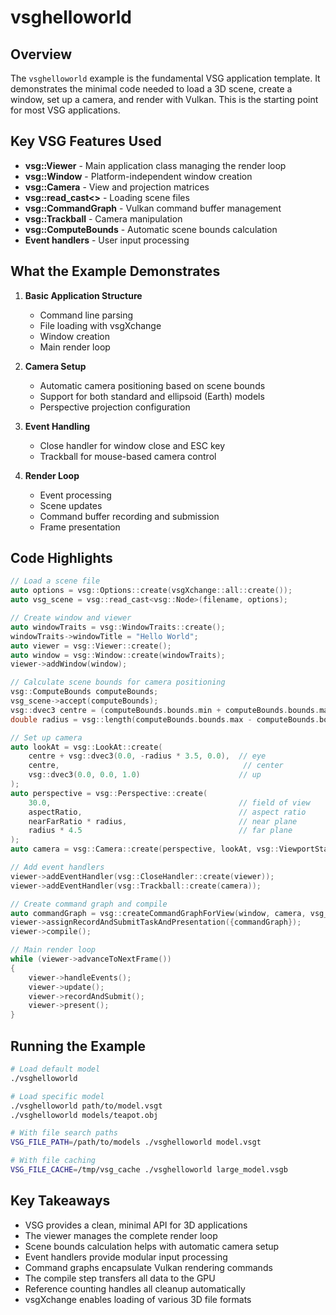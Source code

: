 # vsghelloworld

## Overview

The `vsghelloworld` example is the fundamental VSG application template. It demonstrates the minimal code needed to load a 3D scene, create a window, set up a camera, and render with Vulkan. This is the starting point for most VSG applications.

## Key VSG Features Used

- **vsg::Viewer** - Main application class managing the render loop
- **vsg::Window** - Platform-independent window creation
- **vsg::Camera** - View and projection matrices
- **vsg::read_cast<>** - Loading scene files
- **vsg::CommandGraph** - Vulkan command buffer management
- **vsg::Trackball** - Camera manipulation
- **vsg::ComputeBounds** - Automatic scene bounds calculation
- **Event handlers** - User input processing

## What the Example Demonstrates

1. **Basic Application Structure**
   - Command line parsing
   - File loading with vsgXchange
   - Window creation
   - Main render loop

2. **Camera Setup**
   - Automatic camera positioning based on scene bounds
   - Support for both standard and ellipsoid (Earth) models
   - Perspective projection configuration

3. **Event Handling**
   - Close handler for window close and ESC key
   - Trackball for mouse-based camera control

4. **Render Loop**
   - Event processing
   - Scene updates
   - Command buffer recording and submission
   - Frame presentation

## Code Highlights

```cpp
// Load a scene file
auto options = vsg::Options::create(vsgXchange::all::create());
auto vsg_scene = vsg::read_cast<vsg::Node>(filename, options);

// Create window and viewer
auto windowTraits = vsg::WindowTraits::create();
windowTraits->windowTitle = "Hello World";
auto viewer = vsg::Viewer::create();
auto window = vsg::Window::create(windowTraits);
viewer->addWindow(window);

// Calculate scene bounds for camera positioning
vsg::ComputeBounds computeBounds;
vsg_scene->accept(computeBounds);
vsg::dvec3 centre = (computeBounds.bounds.min + computeBounds.bounds.max) * 0.5;
double radius = vsg::length(computeBounds.bounds.max - computeBounds.bounds.min) * 0.6;

// Set up camera
auto lookAt = vsg::LookAt::create(
    centre + vsg::dvec3(0.0, -radius * 3.5, 0.0),  // eye
    centre,                                         // center
    vsg::dvec3(0.0, 0.0, 1.0)                      // up
);
auto perspective = vsg::Perspective::create(
    30.0,                                          // field of view
    aspectRatio,                                   // aspect ratio
    nearFarRatio * radius,                         // near plane
    radius * 4.5                                   // far plane
);
auto camera = vsg::Camera::create(perspective, lookAt, vsg::ViewportState::create(window->extent2D()));

// Add event handlers
viewer->addEventHandler(vsg::CloseHandler::create(viewer));
viewer->addEventHandler(vsg::Trackball::create(camera));

// Create command graph and compile
auto commandGraph = vsg::createCommandGraphForView(window, camera, vsg_scene);
viewer->assignRecordAndSubmitTaskAndPresentation({commandGraph});
viewer->compile();

// Main render loop
while (viewer->advanceToNextFrame())
{
    viewer->handleEvents();
    viewer->update();
    viewer->recordAndSubmit();
    viewer->present();
}
```

## Running the Example

```bash
# Load default model
./vsghelloworld

# Load specific model
./vsghelloworld path/to/model.vsgt
./vsghelloworld models/teapot.obj

# With file search paths
VSG_FILE_PATH=/path/to/models ./vsghelloworld model.vsgt

# With file caching
VSG_FILE_CACHE=/tmp/vsg_cache ./vsghelloworld large_model.vsgb
```

## Key Takeaways

- VSG provides a clean, minimal API for 3D applications
- The viewer manages the complete render loop
- Scene bounds calculation helps with automatic camera setup
- Event handlers provide modular input processing
- Command graphs encapsulate Vulkan rendering commands
- The compile step transfers all data to the GPU
- Reference counting handles all cleanup automatically
- vsgXchange enables loading of various 3D file formats
